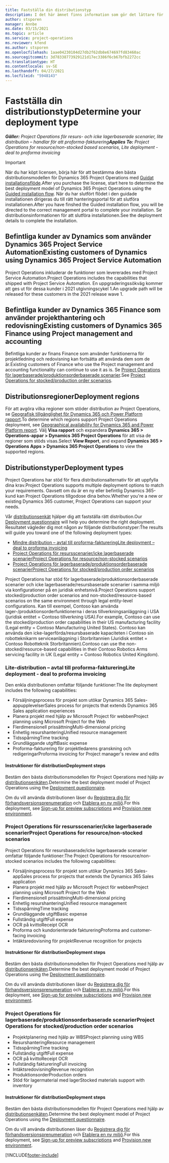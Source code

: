 ```yaml
---
title: Fastställa din distributionstyp
description: I det här ämnet finns information som gör det lättare för dig att fastställa korrekt distributionstyp av Project Operations för ditt företag.
author: stsporen
manager: Annbe
ms.date: 03/15/2021
ms.topic: article
ms.service: project-operations
ms.reviewer: kfend
ms.author: stsporen
ms.openlocfilehash: 1aae04230104d27db2f62db8e674697fd83460ac
ms.sourcegitcommit: 3d78338773929121d17ec3386f6cb67bfb2272cc
ms.translationtype: HT
ms.contentlocale: sv-SE
ms.lasthandoff: 04/27/2021
ms.locfileid: "5948143"
---
```

# <a name="determine-your-deployment-type"></a><span data-ttu-id="877a1-103">Fastställa din distributionstyp</span><span class="sxs-lookup"><span data-stu-id="877a1-103">Determine your deployment type</span></span>

<span data-ttu-id="877a1-104">_**Gäller:** Project Operations för resurs- och icke lagerbaserade scenarier, lite distribution – handlar för att proforma-fakturering_</span><span class="sxs-lookup"><span data-stu-id="877a1-104">_**Applies To:** Project Operations for resource/non-stocked based scenarios, Lite deployment - deal to proforma invoicing_</span></span>

> [!IMPORTANT]
> <span data-ttu-id="877a1-105">När du har köpt licensen, börja här för att bestämma den bästa distributionsmodellen för Dynamics 365 Project Operations med [Guidat installationsflöde](https://aka.ms/provisionprojectoperations).</span><span class="sxs-lookup"><span data-stu-id="877a1-105">After you purchase the license, start here to determine the best deployment model of Dynamics 365 Project Operations using the [Guided installation flow](https://aka.ms/provisionprojectoperations).</span></span>
> <span data-ttu-id="877a1-106">När du har slutfört flödet i den guidade installationen dirigeras du till rätt hanteringsportal för att slutföra installationen.</span><span class="sxs-lookup"><span data-stu-id="877a1-106">After you have finshed the Guided installation flow, you will be directed to the correct management portal to complete your installation.</span></span> <span data-ttu-id="877a1-107">Se distributionsinformationen för att slutföra installationen.</span><span class="sxs-lookup"><span data-stu-id="877a1-107">See the deployment details to complete the installation.</span></span>


## <a name="existing-customers-of-dynamics-using-dynamics-365-project-service-automation"></a><span data-ttu-id="877a1-108">Befintliga kunder av Dynamics som använder Dynamics 365 Project Service Automation</span><span class="sxs-lookup"><span data-stu-id="877a1-108">Existing customers of Dynamics using Dynamics 365 Project Service Automation</span></span>
<span data-ttu-id="877a1-109">Project Operations inkluderar de funktioner som levererades med Project Service Automation.</span><span class="sxs-lookup"><span data-stu-id="877a1-109">Project Operations includes the capabilities that shipped with Project Service Automation.</span></span> <span data-ttu-id="877a1-110">En uppgraderingssökväg kommer att ges ut för dessa kunder i 2021 utgivningscykel 1.</span><span class="sxs-lookup"><span data-stu-id="877a1-110">An upgrade path will be released for these customers in the 2021 release wave 1.</span></span>

## <a name="existing-customers-of-dynamics-365-finance-using-project-management-and-accounting"></a><span data-ttu-id="877a1-111">Befintliga kunder av Dynamics 365 Finance som använder projekthantering och redovisning</span><span class="sxs-lookup"><span data-stu-id="877a1-111">Existing customers of Dynamics 365 Finance using Project management and accounting</span></span> 

<span data-ttu-id="877a1-112">Befintliga kunder av finans Finance som använder funktionerna för projektledning och redovisning kan fortsätta att använda dem som de är.</span><span class="sxs-lookup"><span data-stu-id="877a1-112">Existing customers of Finance who use the Project management and accounting functionality can continue to use it as is.</span></span> <span data-ttu-id="877a1-113">Se [Project Operations för lagerbaserade/produktionsorderbaserade scenarier](#pma).</span><span class="sxs-lookup"><span data-stu-id="877a1-113">See [Project Operations for stocked/production order scenarios](#pma).</span></span>


## <a name="deployment-regions"></a><span data-ttu-id="877a1-114">Distributionsregioner</span><span class="sxs-lookup"><span data-stu-id="877a1-114">Deployment regions</span></span>
<span data-ttu-id="877a1-115">För att avgöra vilka regioner som stöder distribution av Project Operations, se [Geografisk tillgänglighet för Dynamics 365 och Power Platform rapport](https://dynamics.microsoft.com/en-us/geographic-availability/).</span><span class="sxs-lookup"><span data-stu-id="877a1-115">To determine which regions support Project Operations deployment, see [Geographical availability for Dynamics 365 and Power Platform report](https://dynamics.microsoft.com/en-us/geographic-availability/).</span></span> <span data-ttu-id="877a1-116">Välj **Visa rapport** och expandera **Dynamics 365 > Operations-appar > Dynamics 365 Project Operations** för att visa de regioner som stöds visas.</span><span class="sxs-lookup"><span data-stu-id="877a1-116">Select **View Report**, and expand **Dynamics 365 > Operations Apps > Dynamics 365 Project Operations** to view the supported regions.</span></span>

## <a name="deployment-types"></a><span data-ttu-id="877a1-117">Distributionstyper</span><span class="sxs-lookup"><span data-stu-id="877a1-117">Deployment types</span></span>
<span data-ttu-id="877a1-118">Project Operations har stöd för flera distributionsalternativ för att uppfylla dina krav.</span><span class="sxs-lookup"><span data-stu-id="877a1-118">Project Operations supports multiple deployment options to match your requirements.</span></span> <span data-ttu-id="877a1-119">Oavsett om du är en ny eller befintlig Dynamics 365-kund kan Project Operations tillgodose dina behov.</span><span class="sxs-lookup"><span data-stu-id="877a1-119">Whether you're a new or existing Dynamics 365 customer, Project Operations can support your needs.</span></span>

<span data-ttu-id="877a1-120">Vår [distributionsenkät](https://aka.ms/provisionprojectoperations) hjälper dig att fastställa rätt distribution.</span><span class="sxs-lookup"><span data-stu-id="877a1-120">Our [Deployment questionnaire](https://aka.ms/provisionprojectoperations) will help you determine the right deployment.</span></span> <span data-ttu-id="877a1-121">Resultatet vägleder dig mot någon av följande distributionstyper:</span><span class="sxs-lookup"><span data-stu-id="877a1-121">The results will guide you toward one of the following deployment types:</span></span>

- [<span data-ttu-id="877a1-122">Mindre distribution – avtal till proforma-fakturering</span><span class="sxs-lookup"><span data-stu-id="877a1-122">Lite deployment – deal to proforma invoicing</span></span>](#lite)
- [<span data-ttu-id="877a1-123">Project Operations för resursscenarier/icke lagerbaserade scenarier</span><span class="sxs-lookup"><span data-stu-id="877a1-123">Project Operations for resource/non-stocked scenarios</span></span>](#integrated)
- [<span data-ttu-id="877a1-124">Project Operations för lagerbaserade/produktionsorderbaserade scenarier</span><span class="sxs-lookup"><span data-stu-id="877a1-124">Project Operations for stocked/production order scenarios</span></span>](#pma)

<span data-ttu-id="877a1-125">Project Operations har stöd för lagerbaserade/produktionsorderbaserade scenarier och icke lagerbaserade/resursbaserade scenarier i samma miljö via konfigurationer på en juridisk enhetsnivå.</span><span class="sxs-lookup"><span data-stu-id="877a1-125">Project Operations support stocked/production order scenarios and non-stocked/resource-based scenarios on the same environment through legal entity-level configurations.</span></span> <span data-ttu-id="877a1-126">Kan till exempel, Contoso kan använda lager-/produktionsorderfunktionerna i deras tillverkningsanläggning i USA (juridisk entitet = Contoso tillverkning USA).</span><span class="sxs-lookup"><span data-stu-id="877a1-126">For example, Contoso can use the stocked/production order capabilities in their US manufacturing facility (Legal entity = Contoso Manufacturing United States).</span></span> <span data-ttu-id="877a1-127">Contoso kan använda den icke-lagerförda/resursbaserade kapaciteten i Contoso sin robotteknikarm serviceanläggning i Storbritannien (Juridisk entitet = Contoso Robotteknik Storbritannien).</span><span class="sxs-lookup"><span data-stu-id="877a1-127">Contoso can use the non-stocked/resource-based capabilities in their Contoso Robotics Arms servicing facility in UK (Legal entity = Contoso Robotics United Kingdom).</span></span>

### <a name="lite-deployment---deal-to-proforma-invoicing"></a><a  name="lite"></a><span data-ttu-id="877a1-128">Lite-distribution – avtal till proforma-fakturering</span><span class="sxs-lookup"><span data-stu-id="877a1-128">Lite deployment - deal to proforma invoicing</span></span>

<span data-ttu-id="877a1-129">Den enkla distributionen omfattar följande funktioner:</span><span class="sxs-lookup"><span data-stu-id="877a1-129">The lite deployment includes the following capabilities:</span></span>

- <span data-ttu-id="877a1-130">Försäljningsprocess för projekt som utökar Dynamics 365 Sales-appupplevelser</span><span class="sxs-lookup"><span data-stu-id="877a1-130">Sales process for projects that extends Dynamics 365 Sales application experiences</span></span>
- <span data-ttu-id="877a1-131">Planera projekt med hjälp av Microsoft Project för webben</span><span class="sxs-lookup"><span data-stu-id="877a1-131">Project planning using Microsoft Project for the Web</span></span>
- <span data-ttu-id="877a1-132">Flerdimensionell prissättning</span><span class="sxs-lookup"><span data-stu-id="877a1-132">Multi-dimensional pricing</span></span>
- <span data-ttu-id="877a1-133">Enhetlig resurshantering</span><span class="sxs-lookup"><span data-stu-id="877a1-133">Unified resource management</span></span>
- <span data-ttu-id="877a1-134">Tidsspårning</span><span class="sxs-lookup"><span data-stu-id="877a1-134">Time tracking</span></span>
- <span data-ttu-id="877a1-135">Grundläggande utgift</span><span class="sxs-lookup"><span data-stu-id="877a1-135">Basic expense</span></span>
- <span data-ttu-id="877a1-136">Proforma-fakturering för projektledarens granskning och redigeringar</span><span class="sxs-lookup"><span data-stu-id="877a1-136">Proforma invoicing for Project manager's review and edits</span></span> 

#### <a name="deployment-steps"></a><span data-ttu-id="877a1-137">Instruktioner för distribution</span><span class="sxs-lookup"><span data-stu-id="877a1-137">Deployment steps</span></span>
<span data-ttu-id="877a1-138">Bestäm den bästa distributionsmodellen för Project Operations med hjälp av [distributionsenkäten](https://aka.ms/provisionprojectoperations).</span><span class="sxs-lookup"><span data-stu-id="877a1-138">Determine the best deployment model of Project Operations using the [Deployment questionnaire](https://aka.ms/provisionprojectoperations).</span></span>

<span data-ttu-id="877a1-139">Om du vill använda distributionen läser du [Registrera dig för förhandsversionsprenumeration](lite-preview-subscription-sign-up.md) och [Etablera en ny miljö](lite-deployment.md).</span><span class="sxs-lookup"><span data-stu-id="877a1-139">For this deployment, see [Sign-up for preview subscriptions](lite-preview-subscription-sign-up.md) and [Provision new environment](lite-deployment.md).</span></span> 


### <a name="project-operations-for-resourcenon-stocked-scenarios"></a><a name="integrated"></a><span data-ttu-id="877a1-140">Project Operations för resursscenarier/icke lagerbaserade scenarier</span><span class="sxs-lookup"><span data-stu-id="877a1-140">Project Operations for resource/non-stocked scenarios</span></span>
<span data-ttu-id="877a1-141">Project Operations för resursbaserade/icke lagerbaserade scenarier omfattar följande funktioner:</span><span class="sxs-lookup"><span data-stu-id="877a1-141">The Project Operations for resource/non-stocked scenarios includes the following capabilities:</span></span>
 
- <span data-ttu-id="877a1-142">Försäljningsprocess för projekt som utökar Dynamics 365 Sales-app</span><span class="sxs-lookup"><span data-stu-id="877a1-142">Sales process for projects that extends the Dynamics 365 Sales application</span></span>
- <span data-ttu-id="877a1-143">Planera projekt med hjälp av Microsoft Project för webben</span><span class="sxs-lookup"><span data-stu-id="877a1-143">Project planning using Microsoft Project for the Web</span></span>
- <span data-ttu-id="877a1-144">Flerdimensionell prissättning</span><span class="sxs-lookup"><span data-stu-id="877a1-144">Multi-dimensional pricing</span></span>
- <span data-ttu-id="877a1-145">Enhetlig resurshantering</span><span class="sxs-lookup"><span data-stu-id="877a1-145">Unified resource management</span></span>
- <span data-ttu-id="877a1-146">Tidsspårning</span><span class="sxs-lookup"><span data-stu-id="877a1-146">Time tracking</span></span>
- <span data-ttu-id="877a1-147">Grundläggande utgift</span><span class="sxs-lookup"><span data-stu-id="877a1-147">Basic expense</span></span>
- <span data-ttu-id="877a1-148">Fullständig utgift</span><span class="sxs-lookup"><span data-stu-id="877a1-148">Full expense</span></span>
- <span data-ttu-id="877a1-149">OCR på kvitto</span><span class="sxs-lookup"><span data-stu-id="877a1-149">Receipt OCR</span></span>
- <span data-ttu-id="877a1-150">Proforma och kundorienterade fakturering</span><span class="sxs-lookup"><span data-stu-id="877a1-150">Proforma and customer-facing invoicing</span></span> 
- <span data-ttu-id="877a1-151">Intäktsredovisning för projekt</span><span class="sxs-lookup"><span data-stu-id="877a1-151">Revenue recognition for projects</span></span>

#### <a name="deployment-steps"></a><span data-ttu-id="877a1-152">Instruktioner för distribution</span><span class="sxs-lookup"><span data-stu-id="877a1-152">Deployment steps</span></span>
<span data-ttu-id="877a1-153">Bestäm den bästa distributionsmodellen för Project Operations med hjälp av [distributionsenkäten](https://aka.ms/provisionprojectoperations).</span><span class="sxs-lookup"><span data-stu-id="877a1-153">Determine the best deployment model of Project Operations using the [Deployment questionnaire](https://aka.ms/provisionprojectoperations).</span></span>

<span data-ttu-id="877a1-154">Om du vill använda distributionen läser du [Registrera dig för förhandsversionsprenumeration](resource-sign-up-preview-subscription.md) och [Etablera en ny miljö](resource-provision-new-environment.md).</span><span class="sxs-lookup"><span data-stu-id="877a1-154">For this deployment, see [Sign-up for preview subscriptions](resource-sign-up-preview-subscription.md) and [Provision new environment](resource-provision-new-environment.md).</span></span> 


### <a name="project-operations-for-stockedproduction-order-scenarios"></a><a name="pma"></a><span data-ttu-id="877a1-155">Project Operations för lagerbaserade/produktionsorderbaserade scenarier</span><span class="sxs-lookup"><span data-stu-id="877a1-155">Project Operations for stocked/production order scenarios</span></span>

- <span data-ttu-id="877a1-156">Projektplanering med hjälp av WBS</span><span class="sxs-lookup"><span data-stu-id="877a1-156">Project planning using WBS</span></span>
- <span data-ttu-id="877a1-157">Resurshantering</span><span class="sxs-lookup"><span data-stu-id="877a1-157">Resource management</span></span>
- <span data-ttu-id="877a1-158">Tidsspårning</span><span class="sxs-lookup"><span data-stu-id="877a1-158">Time tracking</span></span>
- <span data-ttu-id="877a1-159">Fullständig utgift</span><span class="sxs-lookup"><span data-stu-id="877a1-159">Full expense</span></span>
- <span data-ttu-id="877a1-160">OCR på kvitto</span><span class="sxs-lookup"><span data-stu-id="877a1-160">Receipt OCR</span></span>
- <span data-ttu-id="877a1-161">Fullständig fakturering</span><span class="sxs-lookup"><span data-stu-id="877a1-161">Full invoicing</span></span>
- <span data-ttu-id="877a1-162">Intäktsredovisning</span><span class="sxs-lookup"><span data-stu-id="877a1-162">Revenue recognition</span></span>
- <span data-ttu-id="877a1-163">Produktionsorder</span><span class="sxs-lookup"><span data-stu-id="877a1-163">Production orders</span></span>
- <span data-ttu-id="877a1-164">Stöd för lagermaterial med lager</span><span class="sxs-lookup"><span data-stu-id="877a1-164">Stocked materials support with inventory</span></span>

#### <a name="deployment-steps"></a><span data-ttu-id="877a1-165">Instruktioner för distribution</span><span class="sxs-lookup"><span data-stu-id="877a1-165">Deployment steps</span></span>
<span data-ttu-id="877a1-166">Bestäm den bästa distributionsmodellen för Project Operations med hjälp av [distributionsenkäten](https://aka.ms/provisionprojectoperations).</span><span class="sxs-lookup"><span data-stu-id="877a1-166">Determine the best deployment model of Project Operations using the [Deployment questionnaire](https://aka.ms/provisionprojectoperations).</span></span>

<span data-ttu-id="877a1-167">Om du vill använda distributionen läser du [Registrera dig för förhandsversionsprenumeration](/dynamics365/fin-ops-core/dev-itpro/dev-tools/sign-up-preview-subscription?toc=%2fdynamics365%2ffinance%2ftoc.json) och [Etablera en ny miljö](/dynamics365/fin-ops-core/dev-itpro/deployment/deploy-demo-environment?toc=%2fdynamics365%2ffinance%2ftoc.json).</span><span class="sxs-lookup"><span data-stu-id="877a1-167">For this deployment, see [Sign-up for preview subscriptions](/dynamics365/fin-ops-core/dev-itpro/dev-tools/sign-up-preview-subscription?toc=%2fdynamics365%2ffinance%2ftoc.json) and [Provision new environment](/dynamics365/fin-ops-core/dev-itpro/deployment/deploy-demo-environment?toc=%2fdynamics365%2ffinance%2ftoc.json).</span></span> 



[!INCLUDE[footer-include](../includes/footer-banner.md)]